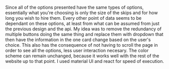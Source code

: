 Since all of the options presented have the same types of options, essentially what you're choosing is only the size of the skips and for how long you wish to hire them. Every other point of data seems to be dependant on these options, at least from what can be assumed from just the previous design and the api. My idea was to remove the redundancy of multiple buttons doing the same thing and replace them with dropdown that then have the information in the one card change based on the user's choice. This also has the consequence of not having to scroll the page in order to see all the options, less user interaction necesary. The color scheme can remain unchanged, because it works well with the rest of the website up to that point. I used material UI and react for speed of execution.
